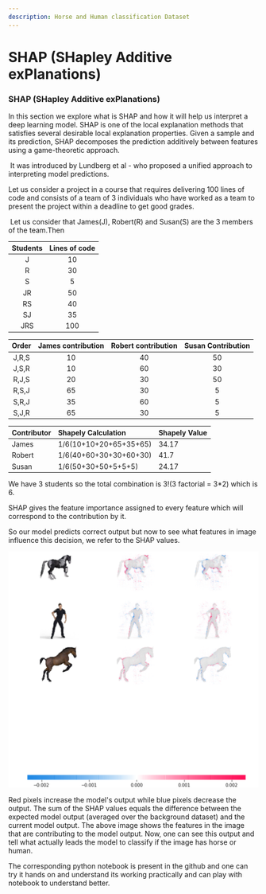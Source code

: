 ```yaml
---
description: Horse and Human classification Dataset
---
```


# SHAP \(SHapley Additive exPlanations\)

### **SHAP \(SHapley Additive exPlanations\)**

In this section we explore what is SHAP and how it will help us interpret a deep learning model. SHAP is one of the local explanation methods that satisfies several desirable local explanation properties. Given a sample and its prediction, SHAP decomposes the prediction additively between features using a game-theoretic approach.

‌ It was introduced by Lundberg et al - who proposed a unified approach to interpreting model predictions.

‌‌Let us consider a project in a course that requires delivering 100 lines of code and consists of a team of 3 individuals who have worked as a team to present the project within a deadline to get good grades.

‌ Let us consider that James\(J\), Robert\(R\) and Susan\(S\) are the 3 members of the team.Then

| Students | Lines of code |
| :---: | :---: |
| J | 10 |
| R | 30 |
| S | 5 |
| JR | 50 |
| RS | 40 |
| SJ | 35 |
| JRS | 100 |





| Order | James contribution | Robert contribution | Susan Contribution |
| :---: | :---: | :---: | :---: |
| J,R,S | 10 | 40 | 50 |
| J,S,R | 10 | 60 | 30 |
| R,J,S | 20 | 30 | 50 |
| R,S,J | 65 | 30 | 5 |
| S,R,J | 35 | 60 | 5 |
| S,J,R | 65 | 30 | 5 |



| Contributor | Shapely Calculation | Shapely Value |
| :--- | :--- | :--- |
| James | 1/6\(10+10+20+65+35+65\) | 34.17 |
| Robert | 1/6\(40+60+30+30+60+30\) | 41.7 |
| Susan | 1/6\(50+30+50+5+5+5\) | 24.17 |

We have 3 students so the total combination is 3!\(3 factorial = 3\*2\) which is 6.

SHAP gives the feature importance assigned to every feature which will correspond to the contribution by it.

‌So our model predicts correct output but now to see what features in image influence this decision, we refer to the SHAP values.

![Shap Deep Explainer output](../.gitbook/assets/screenshot-85.png)

Red pixels increase the model's output while blue pixels decrease the output. The sum of the SHAP values equals the difference between the expected model output \(averaged over the background dataset\) and the current model output. The above image shows the features in the image that are contributing to the model output. Now, one can see this output and tell what actually leads the model to classify if the image has horse or human.

The corresponding python notebook is present in the github and one can try it hands on and understand its working practically and can play with notebook to understand better.


